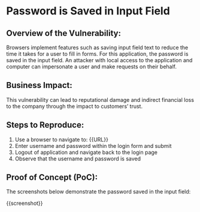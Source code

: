 # Password is Saved in Input Field

## Overview of the Vulnerability:

Browsers implement features such as saving input field text to reduce the time it takes for a user to fill in forms. For this application, the password is saved in the input field. An attacker with local access to the application and computer can impersonate a user and make requests on their behalf.

## Business Impact:

This vulnerability can lead to reputational damage and indirect financial loss to the company through the impact to customers’ trust.

## Steps to Reproduce:

1. Use a browser to navigate to: {{URL}}
1. Enter username and password within the login form and submit
1. Logout of application and navigate back to the login page
1. Observe that the username and password is saved

## Proof of Concept (PoC):

The screenshots below demonstrate the password saved in the input field:

{{screenshot}}
